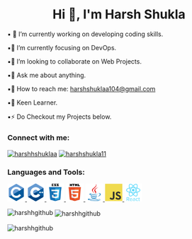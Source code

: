 <h1 align="center">Hi 👋, I'm Harsh Shukla</h1>

▪️ 🔭 I’m currently working on developing coding skills.

▪️🌱 I’m currently focusing on DevOps.

▪️👯 I’m looking to collaborate on Web Projects.

▪️💬 Ask me about anything.

▪️📩 How to reach me: harshshuklaa104@gmail.com

▪️🧗 Keen Learner.

▪️⚡ Do Checkout my Projects below.

<h3 align="left">Connect with me:</h3>
<p align="left">
<a href="https://twitter.com/harshhshuklaa" target="blank"><img align="center" src="https://raw.githubusercontent.com/rahuldkjain/github-profile-readme-generator/master/src/images/icons/Social/twitter.svg" alt="harshhshuklaa" height="30" width="40" /></a>
<a href="https://linkedin.com/in/harshshukla11" target="blank"><img align="center" src="https://raw.githubusercontent.com/rahuldkjain/github-profile-readme-generator/master/src/images/icons/Social/linked-in-alt.svg" alt="harshshukla11" height="30" width="40" /></a>
</p>

<h3 align="left">Languages and Tools:</h3>
<p align="left"> <a href="https://www.cprogramming.com/" target="_blank" rel="noreferrer"> <img src="https://raw.githubusercontent.com/devicons/devicon/master/icons/c/c-original.svg" alt="c" width="40" height="40"/> </a> <a href="https://www.w3schools.com/cpp/" target="_blank" rel="noreferrer"> <img src="https://raw.githubusercontent.com/devicons/devicon/master/icons/cplusplus/cplusplus-original.svg" alt="cplusplus" width="40" height="40"/> </a> <a href="https://www.w3schools.com/css/" target="_blank" rel="noreferrer"> <img src="https://raw.githubusercontent.com/devicons/devicon/master/icons/css3/css3-original-wordmark.svg" alt="css3" width="40" height="40"/> </a> <a href="https://www.w3.org/html/" target="_blank" rel="noreferrer"> <img src="https://raw.githubusercontent.com/devicons/devicon/master/icons/html5/html5-original-wordmark.svg" alt="html5" width="40" height="40"/> </a> <a href="https://www.java.com" target="_blank" rel="noreferrer"> <img src="https://raw.githubusercontent.com/devicons/devicon/master/icons/java/java-original.svg" alt="java" width="40" height="40"/> </a> <a href="https://developer.mozilla.org/en-US/docs/Web/JavaScript" target="_blank" rel="noreferrer"> <img src="https://raw.githubusercontent.com/devicons/devicon/master/icons/javascript/javascript-original.svg" alt="javascript" width="40" height="40"/> </a> <a href="https://reactjs.org/" target="_blank" rel="noreferrer"> <img src="https://raw.githubusercontent.com/devicons/devicon/master/icons/react/react-original-wordmark.svg" alt="react" width="40" height="40"/> </a> </p>

<p><img align="left" src="https://github-readme-stats.vercel.app/api/top-langs?username=harshhgithub&show_icons=true&locale=en&layout=compact" alt="harshhgithub" /></p>

<p>&nbsp;<img align="center" src="https://github-readme-stats.vercel.app/api?username=harshhgithub&show_icons=true&locale=en" alt="harshhgithub" /></p>

<p><img align="center" src="https://github-readme-streak-stats.herokuapp.com/?user=harshhgithub&" alt="harshhgithub" /></p>

